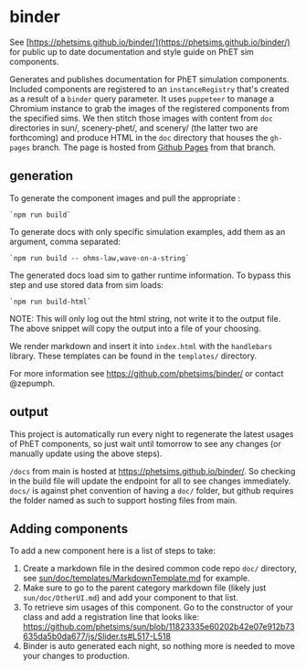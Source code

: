 # binder

See [https://phetsims.github.io/binder/](https://phetsims.github.io/binder/) for public up to date documentation and
style guide on PhET sim components.

Generates and publishes documentation for PhET simulation components. Included components are registered to
an `instanceRegistry` that's created as a result of a `binder` query parameter. It uses `puppeteer` to manage a Chromium
instance to grab the images of the registered components from the specified sims. We then stitch those images with
content from `doc` directories in sun/, scenery-phet/, and scenery/ (the latter two are forthcoming) and produce HTML in
the `doc` directory that houses the `gh-pages` branch. The page is hosted from [Github Pages](https://pages.github.com/)
from that branch.

## generation

To generate the component images and pull the appropriate :

    `npm run build`

To generate docs with only specific simulation examples, add them as an argument, comma separated:

    `npm run build -- ohms-law,wave-on-a-string`

The generated docs load sim to gather runtime information. To bypass this step and use stored data from sim loads:

    `npm run build-html`

NOTE: This will only log out the html string, not write it to the output file. The above snippet will copy the output
into a file of your choosing.

We render markdown and insert it into `index.html` with the `handlebars` library. These templates can be found in
the `templates/` directory.

For more information see https://github.com/phetsims/binder/ or contact @zepumph.

## output

This project is automatically run every night to regenerate the latest usages of PhET components, so just wait until 
tomorrow to see any changes (or manually update using the above steps).

`/docs` from main is hosted at  https://phetsims.github.io/binder/. So checking in the build file will update the
endpoint for all to see changes immediately. `docs/` is against phet convention of having a `doc/` folder, but github
requires the folder named as such to support hosting files from main. 

## Adding components

To add a new component here is a list of steps to take:
1. Create a markdown file in the desired common code repo `doc/` directory, see [sun/doc/templates/MarkdownTemplate.md](https://github.com/phetsims/sun/blob/main/doc/templates/MarkDownTemplate.md) for example.
2. Make sure to go to the parent category markdown file (likely just `sun/doc/OtherUI.md`) and add your component to that list.
3. To retrieve sim usages of this component. Go to the constructor of your class and add a registration line that looks like: https://github.com/phetsims/sun/blob/11823335e60202b42e07e912b73635da5b0da677/js/Slider.ts#L517-L518 
4. Binder is auto generated each night, so nothing more is needed to move your changes to production.
